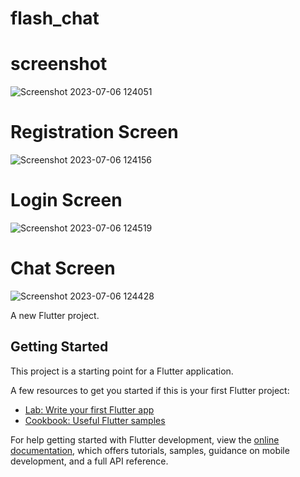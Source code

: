 # flash_chat

# screenshot
![Screenshot 2023-07-06 124051](https://github.com/bikashparida/Flash_Chat/assets/125130144/f56b13b5-d06a-4a55-8047-0fdcf8c4e248)

# Registration Screen
![Screenshot 2023-07-06 124156](https://github.com/bikashparida/Flash_Chat/assets/125130144/90f22637-7cac-4a31-bf06-570fab6331ec)
# Login Screen
![Screenshot 2023-07-06 124519](https://github.com/bikashparida/Flash_Chat/assets/125130144/39d7ff0e-7590-4443-8ee1-ec9f4e2d48c1)
# Chat Screen
![Screenshot 2023-07-06 124428](https://github.com/bikashparida/Flash_Chat/assets/125130144/6cf89748-a2eb-4b9e-a905-6757a96ba703)

A new Flutter project.

## Getting Started

This project is a starting point for a Flutter application.

A few resources to get you started if this is your first Flutter project:

- [Lab: Write your first Flutter app](https://docs.flutter.dev/get-started/codelab)
- [Cookbook: Useful Flutter samples](https://docs.flutter.dev/cookbook)

For help getting started with Flutter development, view the
[online documentation](https://docs.flutter.dev/), which offers tutorials,
samples, guidance on mobile development, and a full API reference.

